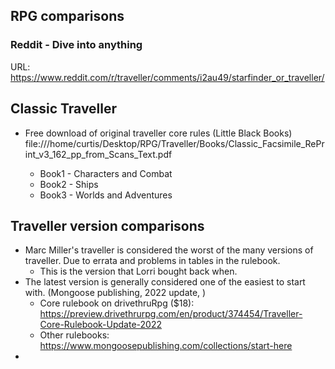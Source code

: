 ## RPG comparisons
### Reddit - Dive into anything
URL: https://www.reddit.com/r/traveller/comments/i2au49/starfinder_or_traveller/

## Classic Traveller
* Free download of original traveller core rules (Little Black Books)
file:///home/curtis/Desktop/RPG/Traveller/Books/Classic_Facsimile_RePrint_v3_162_pp_from_Scans_Text.pdf

	* Book1 - Characters and Combat
	* Book2 - Ships
	* Book3 - Worlds and Adventures

## Traveller version comparisons
* Marc Miller's traveller is considered the worst of the many versions of traveller.  Due to errata and problems in tables in the rulebook.
	* This is the version that Lorri bought back when.
* The latest version is generally considered one of the easiest to start with. (Mongoose publishing, 2022 update, )
	* Core rulebook on drivethruRpg ($18):  https://preview.drivethrurpg.com/en/product/374454/Traveller-Core-Rulebook-Update-2022
	* Other rulebooks: https://www.mongoosepublishing.com/collections/start-here
* 